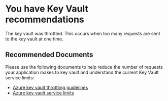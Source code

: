 <properties
	pageTitle="Key Vault recommendations"
	description="Key Vault recommendations are available"
	infoBubbleText="Vault is being throttled"
	service="microsoft.keyvault"
	resource="vault"
	authors="osmuller"
	ms.author="osmuller"
	displayOrder=""
	articleId="keyvault-throttlingerror"
	diagnosticScenario="keyvault-recommendations"
	selfHelpType="Diagnostics"
    supportTopicIds=""
	resourceTags=""
	productPesIds=""
	cloudEnvironments="blackForest, fairfax, public, MoonCake"
	ownershipId="AzureKeyVault_KeyVault"
/>

# You have Key Vault recommendations

<!--issueDescription-->
The key vault was throttled. This occurs when too many requests are sent to the key vault at one time.
<!--/issueDescription-->

## **Recommended Documents**

Please use the following documents to help reduce the number of requests your application makes to key vault and understand the current Key Vault service limits:

* [Azure key vault throttling guidelines](https://docs.microsoft.com/azure/key-vault/key-vault-ovw-throttling)
* [Azure key vault service limits](https://docs.microsoft.com/azure/key-vault/key-vault-service-limits)
